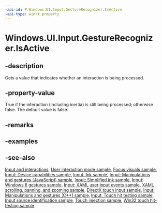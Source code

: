 ```yaml
---
-api-id: P:Windows.UI.Input.GestureRecognizer.IsActive
-api-type: winrt property
---
```


<!-- Property syntax
public bool IsActive { get; }
-->

# Windows.UI.Input.GestureRecognizer.IsActive

## -description
Gets a value that indicates whether an interaction is being processed.

## -property-value
True if the interaction (including inertia) is still being processed; otherwise false. The default value is false.

## -remarks

## -examples

## -see-also
[Input and interactions](https://docs.microsoft.com/windows/uwp/design/input/), [User interaction mode sample](http://go.microsoft.com/fwlink/p/?LinkID=619894), [Focus visuals sample](http://go.microsoft.com/fwlink/p/?LinkID=619895), [Input: Device capabilities sample](http://go.microsoft.com/fwlink/p/?linkid=231530), [Input: Ink sample](http://go.microsoft.com/fwlink/p/?linkid=231622), [Input: Manipulations and gestures (JavaScript) sample](http://go.microsoft.com/fwlink/p/?linkid=231638), [Input: Simplified ink  sample](http://go.microsoft.com/fwlink/p/?linkid=246570), [Input: Windows 8 gestures sample](http://go.microsoft.com/fwlink/p/?LinkId=264995), [Input: XAML user input events sample](http://go.microsoft.com/fwlink/p/?linkid=226855), [XAML scrolling, panning, and zooming sample](http://go.microsoft.com/fwlink/p/?linkid=251717), [DirectX touch input sample](http://go.microsoft.com/fwlink/p/?LinkID=231627), [Input: Manipulations and gestures (C++) sample](http://go.microsoft.com/fwlink/p/?linkid=231605), [Input: Touch hit testing sample](http://go.microsoft.com/fwlink/p/?linkid=231590), [Input source identification sample](http://go.microsoft.com/fwlink/p/?LinkID=267908), [Touch injection sample](http://go.microsoft.com/fwlink/p/?LinkID=267906), [Win32 touch hit-testing sample](http://go.microsoft.com/fwlink/p/?LinkID=267915)